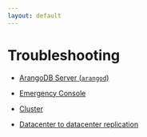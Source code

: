 ```yaml
---
layout: default
---
```

Troubleshooting
===============

- [ArangoDB Server (`arangod`)](troubleshooting-arangod.html)

- [Emergency Console](troubleshooting-emergency-console.html)

- [Cluster](troubleshooting-cluster-readme.html)

- [Datacenter to datacenter replication](troubleshooting-dc2dc-readme.html)
